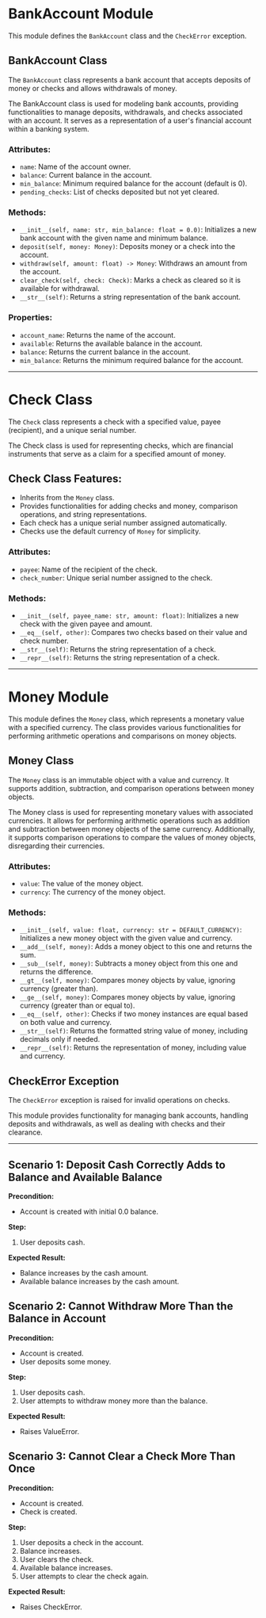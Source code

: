 # BankAccount Module

This module defines the `BankAccount` class and the `CheckError` exception.

## BankAccount Class

The `BankAccount` class represents a bank account that accepts deposits of money or checks and allows withdrawals of money.

The BankAccount class is used for modeling bank accounts, providing functionalities to manage deposits, withdrawals, and checks associated with an account. It serves as a representation of a user's financial account within a banking system.

### Attributes:

- `name`: Name of the account owner.
- `balance`: Current balance in the account.
- `min_balance`: Minimum required balance for the account (default is 0).
- `pending_checks`: List of checks deposited but not yet cleared.

### Methods:

- `__init__(self, name: str, min_balance: float = 0.0)`: Initializes a new bank account with the given name and minimum balance.
- `deposit(self, money: Money)`: Deposits money or a check into the account.
- `withdraw(self, amount: float) -> Money`: Withdraws an amount from the account.
- `clear_check(self, check: Check)`: Marks a check as cleared so it is available for withdrawal.
- `__str__(self)`: Returns a string representation of the bank account.

### Properties:

- `account_name`: Returns the name of the account.
- `available`: Returns the available balance in the account.
- `balance`: Returns the current balance in the account.
- `min_balance`: Returns the minimum required balance for the account.

---

# Check Class

The `Check` class represents a check with a specified value, payee (recipient), and a unique serial number.

The Check class is used for representing checks, which are financial instruments that serve as a claim for a specified amount of money. 

## Check Class Features:

- Inherits from the `Money` class.
- Provides functionalities for adding checks and money, comparison operations, and string representations.
- Each check has a unique serial number assigned automatically.
- Checks use the default currency of `Money` for simplicity.

### Attributes:

- `payee`: Name of the recipient of the check.
- `check_number`: Unique serial number assigned to the check.

### Methods:

- `__init__(self, payee_name: str, amount: float)`: Initializes a new check with the given payee and amount.
- `__eq__(self, other)`: Compares two checks based on their value and check number.
- `__str__(self)`: Returns the string representation of a check.
- `__repr__(self)`: Returns the string representation of a check.

---

# Money Module

This module defines the `Money` class, which represents a monetary value with a specified currency. The class provides various functionalities for performing arithmetic operations and comparisons on money objects.

## Money Class

The `Money` class is an immutable object with a value and currency. It supports addition, subtraction, and comparison operations between money objects.

The Money class is used for representing monetary values with associated currencies. It allows for performing arithmetic operations such as addition and subtraction between money objects of the same currency. Additionally, it supports comparison operations to compare the values of money objects, disregarding their currencies.

### Attributes:

- `value`: The value of the money object.
- `currency`: The currency of the money object.

### Methods:

- `__init__(self, value: float, currency: str = DEFAULT_CURRENCY)`: Initializes a new money object with the given value and currency.
- `__add__(self, money)`: Adds a money object to this one and returns the sum.
- `__sub__(self, money)`: Subtracts a money object from this one and returns the difference.
- `__gt__(self, money)`: Compares money objects by value, ignoring currency (greater than).
- `__ge__(self, money)`: Compares money objects by value, ignoring currency (greater than or equal to).
- `__eq__(self, other)`: Checks if two money instances are equal based on both value and currency.
- `__str__(self)`: Returns the formatted string value of money, including decimals only if needed.
- `__repr__(self)`: Returns the representation of money, including value and currency.

## CheckError Exception

The `CheckError` exception is raised for invalid operations on checks.

This module provides functionality for managing bank accounts, handling deposits and withdrawals, as well as dealing with checks and their clearance.

---

## Scenario 1: Deposit Cash Correctly Adds to Balance and Available Balance

**Precondition:** 
- Account is created with initial 0.0 balance.

**Step:**
1. User deposits cash.

**Expected Result:**
- Balance increases by the cash amount.
- Available balance increases by the cash amount.

## Scenario 2: Cannot Withdraw More Than the Balance in Account

**Precondition:** 
- Account is created.
- User deposits some money.

**Step:**
1. User deposits cash.
2. User attempts to withdraw money more than the balance.

**Expected Result:**
- Raises ValueError.

## Scenario 3: Cannot Clear a Check More Than Once

**Precondition:** 
- Account is created.
- Check is created.

**Step:**
1. User deposits a check in the account.
2. Balance increases.
3. User clears the check.
4. Available balance increases.
5. User attempts to clear the check again.

**Expected Result:**
- Raises CheckError.

